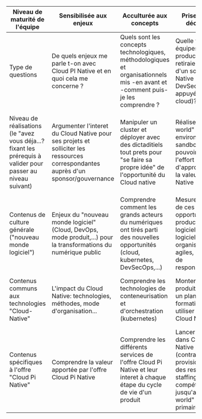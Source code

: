 

Niveau de maturité de l'équipe|	Sensibilisée aux enjeux|Acculturée aux concepts|Prise en main/ découverte| Expérimentée/ conformité|Avancée/ perfomance|
|------|------|-----|-----|-----|-----|
| Type de questions| De quels enjeux me parle t-on avec Cloud PI Native et en quoi cela me concerne ?| Quels sont les concepts technologiques, méthodologiques et organisationnels mis -en avant et -comment puis-je les comprendre ?| Quelle valeur mes équipes de production retiraient-elles d'un socle Cloud Native (usine DevSecOps appuyée sur le cloud)?| Comment les projets peuvent tirer le plein potentiel d'une offre Cloud Native?| Comment garantir la continuité des pratiques, la MCO/MCS et les évolutions au meilleur niveau de performances?|
|Niveau de réalisations (le "avez vous déja...? fixant les prérequis à valider pour passer au niveau suivant) | Argumenter l'interet du Cloud Native pour ses projets et solliciter les ressources correspondantes auprès d'un sponsor/gouvernance| Manipuler un cluster et déployer avec des dictaditiels tout prets pour "se faire sa propre idée" de l'opportunité du Cloud native |	Réaliser un "Hello world" dans un environnement sandbox pour pouvoir mesurer l'effort d'appropriation et la valeur du Cloud Native| Déployer une application et une infra dans un environnement représentatif de la production pour pouvoir livrer des produits de qualité| Déployer, opérer, faire évoluer en environnement de production pour rester autonome sur la durée (performance en production)|
|Contenus de culture générale ("nouveau monde logiciel")|Enjeux du "nouveau monde logiciel" (Cloud, DevOps, mode produit,...) pour la transformations du numérique public|Comprendre comment les grands acteurs du numériques ont tirés parti des nouvelles opportunités (cloud, kubernetes, DevSecOps,...) |Mesurer l'impact de ces nouvelles opportunités sur la production logicielle: usines logicielles, organisations agiles, périmètres de responsabilités...|Assurer la sécurité et la qualité dans "le nouveau monde logiciel" (zéro-trust) |Manager pour rester autonome et performant sur la durée (anti-patterns, mode produit, cloud-agile...)|
|Contenus communs aux technologies "Cloud-Native"|L'impact du Cloud Native: technologies, méthodes, mode d'organisation...|Comprendre les technologies  de conteneurisation et d'orchestration (kubernetes)|Monter une équipe produit et élaborer un plan de formation pour utiliser les outils Cloud Native|Concevoir un produit et gérer le cycle de A à Z en Cloud Native (sécurité k8s)|Utiliser les technologies du CNCF Landscape et les charts Helms / Operators|
|Contenus spécifiques à l'offre "Cloud Pi Native"|Comprendre la valeur apportée par l'offre Cloud Pi Native|Comprendre les différents services de l'offre Cloud Pi Native et leur interet à chaque étape du cycle de vie d'un produit|Lancer un projet dans Cloud Pi Native (contractualisation, provisionnement des ressources, staffing des compétences, ...) jusqu'au "hello world" (chaine primaire) |Contruire un projet avec Cloud Pi Native: exigences/CCT, sécurité, ... jusqu'à la production (chaine secondaire)|Assurer la disponibilité et la continuité en production, garder les options ouvertes sur les transitions futures|

